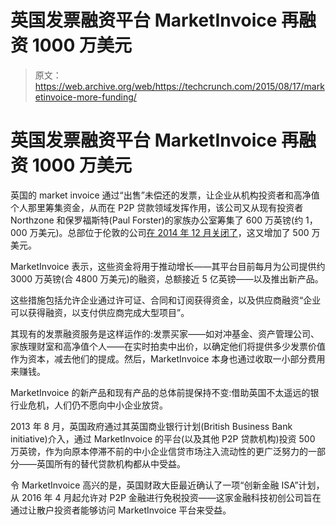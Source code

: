 # 英国发票融资平台 MarketInvoice 再融资 1000 万美元 

> 原文：<https://web.archive.org/web/https://techcrunch.com/2015/08/17/marketinvoice-more-funding/>

# 英国发票融资平台 MarketInvoice 再融资 1000 万美元

英国的 market invoice 通过“出售”未偿还的发票，让企业从机构投资者和高净值个人那里筹集资金，从而在 P2P 贷款领域发挥作用，该公司又从现有投资者 Northzone 和保罗福斯特(Paul Forster)的家族办公室筹集了 600 万英镑(约 1，000 万美元)。总部位于伦敦的公司[在 2014 年 12 月关闭了](https://web.archive.org/web/20221208071914/https://beta.techcrunch.com/2014/12/03/marketinvoice/)，这又增加了 500 万美元。

MarketInvoice 表示，这些资金将用于推动增长——其平台目前每月为公司提供约 3000 万英镑(合 4800 万美元)的融资，总额接近 5 亿英镑——以及推出新产品。

这些措施包括允许企业通过许可证、合同和订阅获得资金，以及供应商融资“企业可以获得融资，以支付供应商完成大型项目”。

其现有的发票融资服务是这样运作的:发票买家——如对冲基金、资产管理公司、家族理财室和高净值个人——在实时拍卖中出价，以确定他们将提供多少发票价值作为资本，减去他们的提成。然后，MarketInvoice 本身也通过收取一小部分费用来赚钱。

MarketInvoice 的新产品和现有产品的总体前提保持不变:借助英国不太遥远的银行业危机，人们仍不愿向中小企业放贷。

2013 年 8 月，英国政府通过其英国商业银行计划(British Business Bank initiative)介入，通过 MarketInvoice 的平台(以及其他 P2P 贷款机构)投资 500 万英镑，作为向原本停滞不前的中小企业信贷市场注入流动性的更广泛努力的一部分——英国所有的替代贷款机构都从中受益。

令 MarketInvoice 高兴的是，英国财政大臣最近确认了一项“创新金融 ISA”计划，从 2016 年 4 月起允许对 P2P 金融进行免税投资——这家金融科技初创公司旨在通过让散户投资者能够访问 MarketInvoice 平台来受益。